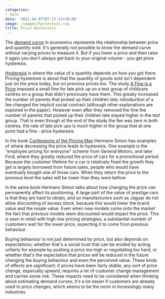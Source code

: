 ```yaml
---
categories:
- data
date: '2021-04-07T07:17:13+10:00'
image: /images/hysteresis.svg
title: Price Hysteresis
---
```


The [demand curve](https://en.wikipedia.org/wiki/Demand_curve) in economics represents the relationship between price and quantity sold.
It's generally not possible to know the demand curve without varying prices to measure it.
But if you lower a price and then raise it again you don't always get back to your original volume - you get price hysteresis.

[Hysteresis](https://en.wikipedia.org/wiki/Hysteresis) is where the value of a quantity depends on how you got there.
Pricing hysteresis is about that the quantity of goods sold isn't dependent just on the price today, but on previous prices too.
The study [A Fine is a Price](https://rady.ucsd.edu/faculty/directory/gneezy/pub/docs/fine.pdf) imposed a small fine for late pick up on a test group of childcare centres on a group that didn't previously have them.
This greatly increased the number of parents that picked up their children late; introduction of a fee changed the implicit social contract (although other explanations are explored in the paper).
However even after they removed the fine the number of parents that picked up their children late stayed higher in the test group.
That is even though at the end of the study the fee was zero in both centres, the rate of late pick ups is much higher in the group that at one point had a fine - price hysteresis.

In the book [Confessions of the Pricing Man](https://www.simon-kucher.com/en-au/resources/books/confessions-pricing-man-how-price-affects-everything) Hermann Simon has examples of where decreasing the price leads to hysteresis.
One example is the "employee pricing for everyone" scheme from General Motors, and later Ford, where they greatly reduced the price of cars for a promotional period.
Because the customer lifetime for a car is relatively fixed the growth they get is largely borrowed from future sales, people who would have eventually bought one of those cars.
When they return the price to the previous level the sales will be lower than they were before.

In the same book Hermann Simon talks about how changing the price can permanently affect its positioning.
A large part of the value of prestige cars is that they are hard to obtain, and so manufacturers such as Jaguar do not allow discounting of excess stock, because this would lower the brand value and the resale value.
Even when new models come onto the market the fact that previous models were discounted would impact the price.
This is seen in retail with high-low pricing strategies; a substantial number of customers wait for the lower price, expecting it to come from previous behaviour.

Buying behaviour is not just determined by price, but also depends on expectations; whether that's a social trust that can be eroded by acting unfairly for example by pushing a price too high or negotiating too hard, or whether that's the expectation that prices will be reduced in the future changing the buying behaviour and even the perceived value.
These kinds of effects are significant; if prices have been fairly stable, any sort of price change, especially upward, requires a lot of customer change management and carries some risk.
These impacts need to be considered when thinking about estimating demand curves; it's a lot easier if customers are already used to price changes, which seems to be the norm in increasingly many industries.
